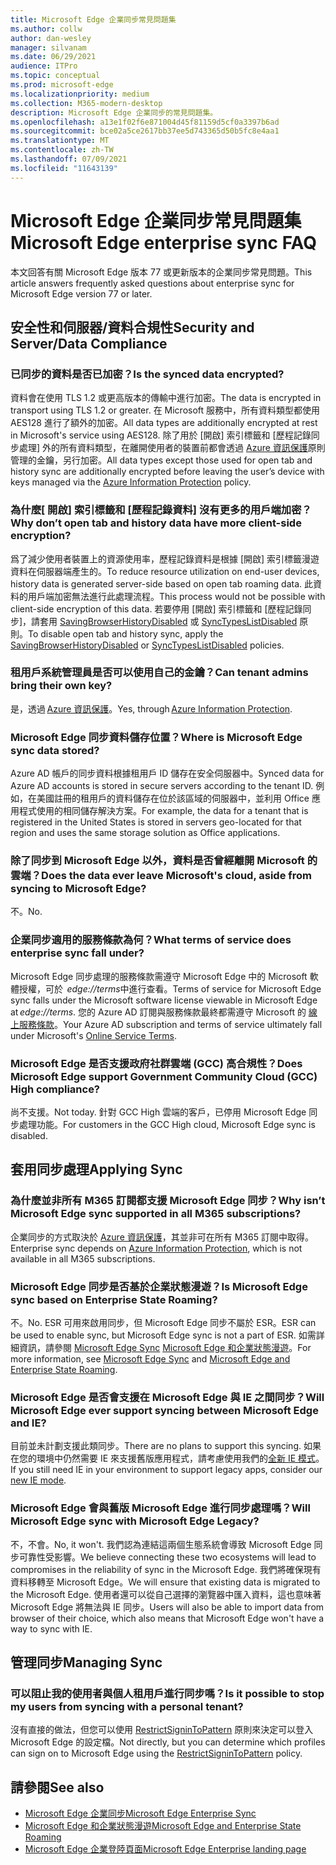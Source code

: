 ```yaml
---
title: Microsoft Edge 企業同步常見問題集
ms.author: collw
author: dan-wesley
manager: silvanam
ms.date: 06/29/2021
audience: ITPro
ms.topic: conceptual
ms.prod: microsoft-edge
ms.localizationpriority: medium
ms.collection: M365-modern-desktop
description: Microsoft Edge 企業同步的常見問題集。
ms.openlocfilehash: a13e1f02f6e871004d45f81159d5cf0a3397b6ad
ms.sourcegitcommit: bce02a5ce2617bb37ee5d743365d50b5fc8e4aa1
ms.translationtype: MT
ms.contentlocale: zh-TW
ms.lasthandoff: 07/09/2021
ms.locfileid: "11643139"
---
```

# <a name="microsoft-edge-enterprise-sync-faq"></a><span data-ttu-id="6fea0-103">Microsoft Edge 企業同步常見問題集</span><span class="sxs-lookup"><span data-stu-id="6fea0-103">Microsoft Edge enterprise sync FAQ</span></span>

<span data-ttu-id="6fea0-104">本文回答有關 Microsoft Edge 版本 77 或更新版本的企業同步常見問題。</span><span class="sxs-lookup"><span data-stu-id="6fea0-104">This article answers frequently asked questions about enterprise sync for Microsoft Edge version 77 or later.</span></span>

## <a name="security-and-serverdata-compliance"></a><span data-ttu-id="6fea0-105">安全性和伺服器/資料合規性</span><span class="sxs-lookup"><span data-stu-id="6fea0-105">Security and Server/Data Compliance</span></span>

### <a name="is-the-synced-data-encrypted"></a><span data-ttu-id="6fea0-106">已同步的資料是否已加密？</span><span class="sxs-lookup"><span data-stu-id="6fea0-106">Is the synced data encrypted?</span></span>

<span data-ttu-id="6fea0-107">資料會在使用 TLS 1.2 或更高版本的傳輸中進行加密。</span><span class="sxs-lookup"><span data-stu-id="6fea0-107">The data is encrypted in transport using TLS 1.2 or greater.</span></span> <span data-ttu-id="6fea0-108">在 Microsoft 服務中，所有資料類型都使用 AES128 進行了額外的加密。</span><span class="sxs-lookup"><span data-stu-id="6fea0-108">All data types are additionally encrypted at rest in Microsoft's service using AES128.</span></span> <span data-ttu-id="6fea0-109">除了用於 [開啟] 索引標籤和 [歷程記錄同步處理] 外的所有資料類型，在離開使用者的裝置前都會透過 [Azure 資訊保護](./microsoft-edge-policies.md#restrictsignintopattern)原則管理的金鑰，另行加密。</span><span class="sxs-lookup"><span data-stu-id="6fea0-109">All data types except those used for open tab and history sync are additionally encrypted before leaving the user’s device with keys managed via the [Azure Information Protection](./microsoft-edge-policies.md#restrictsignintopattern) policy.</span></span>

### <a name="why-dont-open-tab-and-history-data-have-more-client-side-encryption"></a><span data-ttu-id="6fea0-110">為什麼[ 開啟] 索引標籤和 [歷程記錄資料] 沒有更多的用戶端加密？</span><span class="sxs-lookup"><span data-stu-id="6fea0-110">Why don’t open tab and history data have more client-side encryption?</span></span>

<span data-ttu-id="6fea0-111">爲了減少使用者裝置上的資源使用率，歷程記錄資料是根據 [開啟] 索引標籤漫遊資料在伺服器端產生的。</span><span class="sxs-lookup"><span data-stu-id="6fea0-111">To reduce resource utilization on end-user devices, history data is generated server-side based on open tab roaming data.</span></span> <span data-ttu-id="6fea0-112">此資料的用戶端加密無法進行此處理流程。</span><span class="sxs-lookup"><span data-stu-id="6fea0-112">This process would not be possible with client-side encryption of this data.</span></span> <span data-ttu-id="6fea0-113">若要停用 [開啟] 索引標籤和 [歷程記錄同步]，請套用 [SavingBrowserHistoryDisabled](./microsoft-edge-policies.md#savingbrowserhistorydisabled) 或 [SyncTypesListDisabled](./microsoft-edge-policies.md#synctypeslistdisabled) 原則。</span><span class="sxs-lookup"><span data-stu-id="6fea0-113">To disable open tab and history sync, apply the [SavingBrowserHistoryDisabled](./microsoft-edge-policies.md#savingbrowserhistorydisabled) or [SyncTypesListDisabled](./microsoft-edge-policies.md#synctypeslistdisabled) policies.</span></span>

### <a name="can-tenant-admins-bring-their-own-key"></a><span data-ttu-id="6fea0-114">租用戶系統管理員是否可以使用自己的金鑰？</span><span class="sxs-lookup"><span data-stu-id="6fea0-114">Can tenant admins bring their own key?</span></span>

<span data-ttu-id="6fea0-115">是，透過 [Azure 資訊保護](https://azure.microsoft.com/services/information-protection/)。</span><span class="sxs-lookup"><span data-stu-id="6fea0-115">Yes, through [Azure Information Protection](https://azure.microsoft.com/services/information-protection/).</span></span>

### <a name="where-is-microsoft-edge-sync-data-stored"></a><span data-ttu-id="6fea0-116">Microsoft Edge 同步資料儲存位置？</span><span class="sxs-lookup"><span data-stu-id="6fea0-116">Where is Microsoft Edge sync data stored?</span></span>

<span data-ttu-id="6fea0-117">Azure AD 帳戶的同步資料根據租用戶 ID 儲存在安全伺服器中。</span><span class="sxs-lookup"><span data-stu-id="6fea0-117">Synced data for Azure AD accounts is stored in secure servers according to the tenant ID.</span></span> <span data-ttu-id="6fea0-118">例如，在美國註冊的租用戶的資料儲存在位於該區域的伺服器中，並利用 Office 應用程式使用的相同儲存解決方案。</span><span class="sxs-lookup"><span data-stu-id="6fea0-118">For example, the data for a tenant that is registered in the United States is stored in servers geo-located for that region and uses the same storage solution as Office applications.</span></span>

### <a name="does-the-data-ever-leave-microsofts-cloud-aside-from-syncing-to-microsoft-edge"></a><span data-ttu-id="6fea0-119">除了同步到 Microsoft Edge 以外，資料是否曾經離開 Microsoft 的雲端？</span><span class="sxs-lookup"><span data-stu-id="6fea0-119">Does the data ever leave Microsoft's cloud, aside from syncing to Microsoft Edge?</span></span>

<span data-ttu-id="6fea0-120">不。</span><span class="sxs-lookup"><span data-stu-id="6fea0-120">No.</span></span>

### <a name="what-terms-of-service-does-enterprise-sync-fall-under"></a><span data-ttu-id="6fea0-121">企業同步適用的服務條款為何？</span><span class="sxs-lookup"><span data-stu-id="6fea0-121">What terms of service does enterprise sync fall under?</span></span>

<span data-ttu-id="6fea0-122">Microsoft Edge 同步處理的服務條款需遵守 Microsoft Edge 中的 Microsoft 軟體授權，可於  *edge://terms*中進行查看。</span><span class="sxs-lookup"><span data-stu-id="6fea0-122">Terms of service for Microsoft Edge sync falls under the Microsoft software license viewable in Microsoft Edge at *edge://terms*.</span></span> <span data-ttu-id="6fea0-123">您的 Azure AD 訂閱與服務條款最終都需遵守 Microsoft 的 [線上服務條款](https://www.microsoft.com/licensing/product-licensing/products)。</span><span class="sxs-lookup"><span data-stu-id="6fea0-123">Your Azure AD subscription and terms of service ultimately fall under Microsoft's [Online Service Terms](https://www.microsoft.com/licensing/product-licensing/products).</span></span>

### <a name="does-microsoft-edge-support-government-community-cloud-gcc-high-compliance"></a><span data-ttu-id="6fea0-124">Microsoft Edge 是否支援政府社群雲端 (GCC) 高合規性？</span><span class="sxs-lookup"><span data-stu-id="6fea0-124">Does Microsoft Edge support Government Community Cloud (GCC) High compliance?</span></span>

<span data-ttu-id="6fea0-125">尚不支援。</span><span class="sxs-lookup"><span data-stu-id="6fea0-125">Not today.</span></span> <span data-ttu-id="6fea0-126">針對 GCC High 雲端的客戶，已停用 Microsoft Edge 同步處理功能。</span><span class="sxs-lookup"><span data-stu-id="6fea0-126">For customers in the GCC High cloud, Microsoft Edge sync is disabled.</span></span>

## <a name="applying-sync"></a><span data-ttu-id="6fea0-127">套用同步處理</span><span class="sxs-lookup"><span data-stu-id="6fea0-127">Applying Sync</span></span>

### <a name="why-isnt-microsoft-edge-sync-supported-in-all-m365-subscriptions"></a><span data-ttu-id="6fea0-128">為什麼並非所有 M365 訂閱都支援 Microsoft Edge 同步？</span><span class="sxs-lookup"><span data-stu-id="6fea0-128">Why isn’t Microsoft Edge sync supported in all M365 subscriptions?</span></span>

<span data-ttu-id="6fea0-129">企業同步的方式取決於 [Azure 資訊保護](https://azure.microsoft.com/services/information-protection/)，其並非可在所有 M365 訂閱中取得。</span><span class="sxs-lookup"><span data-stu-id="6fea0-129">Enterprise sync depends on [Azure Information Protection](https://azure.microsoft.com/services/information-protection/), which is not available in all M365 subscriptions.</span></span>

### <a name="is-microsoft-edge-sync-based-on-enterprise-state-roaming"></a><span data-ttu-id="6fea0-130">Microsoft Edge 同步是否基於企業狀態漫遊？</span><span class="sxs-lookup"><span data-stu-id="6fea0-130">Is Microsoft Edge sync based on Enterprise State Roaming?</span></span>

<span data-ttu-id="6fea0-131">不。</span><span class="sxs-lookup"><span data-stu-id="6fea0-131">No.</span></span> <span data-ttu-id="6fea0-132">ESR 可用來啟用同步，但 Microsoft Edge 同步不屬於 ESR。</span><span class="sxs-lookup"><span data-stu-id="6fea0-132">ESR can be used to enable sync, but Microsoft Edge sync is not a part of ESR.</span></span> <span data-ttu-id="6fea0-133">如需詳細資訊，請參閱 [Microsoft Edge Sync](/DeployEdge/microsoft-edge-enterprise-sync) [Microsoft Edge 和企業狀態漫遊](/DeployEdge/microsoft-edge-enterprise-state-roaming)。</span><span class="sxs-lookup"><span data-stu-id="6fea0-133">For more information, see [Microsoft Edge Sync](/DeployEdge/microsoft-edge-enterprise-sync) and [Microsoft Edge and Enterprise State Roaming](/DeployEdge/microsoft-edge-enterprise-state-roaming).</span></span>

### <a name="will-microsoft-edge-ever-support-syncing-between-microsoft-edge-and-ie"></a><span data-ttu-id="6fea0-134">Microsoft Edge 是否會支援在 Microsoft Edge 與 IE 之間同步？</span><span class="sxs-lookup"><span data-stu-id="6fea0-134">Will Microsoft Edge ever support syncing between Microsoft Edge and IE?</span></span>

<span data-ttu-id="6fea0-135">目前並未計劃支援此類同步。</span><span class="sxs-lookup"><span data-stu-id="6fea0-135">There are no plans to support this syncing.</span></span> <span data-ttu-id="6fea0-136">如果在您的環境中仍然需要 IE 來支援舊版應用程式，請考慮使用我們的[全新 IE 模式](./edge-ie-mode.md)。</span><span class="sxs-lookup"><span data-stu-id="6fea0-136">If you still need IE in your environment to support legacy apps, consider our [new IE mode](./edge-ie-mode.md).</span></span>

### <a name="will-microsoft-edge-sync-with-microsoft-edge-legacy"></a><span data-ttu-id="6fea0-137">Microsoft Edge 會與舊版 Microsoft Edge 進行同步處理嗎？</span><span class="sxs-lookup"><span data-stu-id="6fea0-137">Will Microsoft Edge sync with Microsoft Edge Legacy?</span></span>

<span data-ttu-id="6fea0-138">不，不會。</span><span class="sxs-lookup"><span data-stu-id="6fea0-138">No, it won't.</span></span> <span data-ttu-id="6fea0-139">我們認為連結這兩個生態系統會導致 Microsoft Edge 同步可靠性受影響。</span><span class="sxs-lookup"><span data-stu-id="6fea0-139">We believe connecting these two ecosystems will lead to compromises in the reliability of sync in the Microsoft Edge.</span></span> <span data-ttu-id="6fea0-140">我們將確保現有資料移轉至 Microsoft Edge。</span><span class="sxs-lookup"><span data-stu-id="6fea0-140">We will ensure that existing data is migrated to the Microsoft Edge.</span></span> <span data-ttu-id="6fea0-141">使用者還可以從自己選擇的瀏覽器中匯入資料，這也意味著 Microsoft Edge 將無法與 IE 同步。</span><span class="sxs-lookup"><span data-stu-id="6fea0-141">Users will also be able to import data from browser of their choice, which also means that Microsoft Edge won't have a way to sync with IE.</span></span>

## <a name="managing-sync"></a><span data-ttu-id="6fea0-142">管理同步</span><span class="sxs-lookup"><span data-stu-id="6fea0-142">Managing Sync</span></span>

### <a name="is-it-possible-to-stop-my-users-from-syncing-with-a-personal-tenant"></a><span data-ttu-id="6fea0-143">可以阻止我的使用者與個人租用戶進行同步嗎？</span><span class="sxs-lookup"><span data-stu-id="6fea0-143">Is it possible to stop my users from syncing with a personal tenant?</span></span>

<span data-ttu-id="6fea0-144">沒有直接的做法，但您可以使用 [RestrictSigninToPattern](./microsoft-edge-policies.md#restrictsignintopattern) 原則來決定可以登入 Microsoft Edge 的設定檔。</span><span class="sxs-lookup"><span data-stu-id="6fea0-144">Not directly, but you can determine which profiles can sign on to Microsoft Edge using the [RestrictSigninToPattern](./microsoft-edge-policies.md#restrictsignintopattern) policy.</span></span>

## <a name="see-also"></a><span data-ttu-id="6fea0-145">請參閱</span><span class="sxs-lookup"><span data-stu-id="6fea0-145">See also</span></span>

- [<span data-ttu-id="6fea0-146">Microsoft Edge 企業同步</span><span class="sxs-lookup"><span data-stu-id="6fea0-146">Microsoft Edge Enterprise Sync</span></span>](microsoft-edge-enterprise-sync.md)
- [<span data-ttu-id="6fea0-147">Microsoft Edge 和企業狀態漫遊</span><span class="sxs-lookup"><span data-stu-id="6fea0-147">Microsoft Edge and Enterprise State Roaming</span></span>](microsoft-edge-enterprise-state-roaming.md)
- [<span data-ttu-id="6fea0-148">Microsoft Edge 企業登陸頁面</span><span class="sxs-lookup"><span data-stu-id="6fea0-148">Microsoft Edge Enterprise landing page</span></span>](https://aka.ms/EdgeEnterprise)